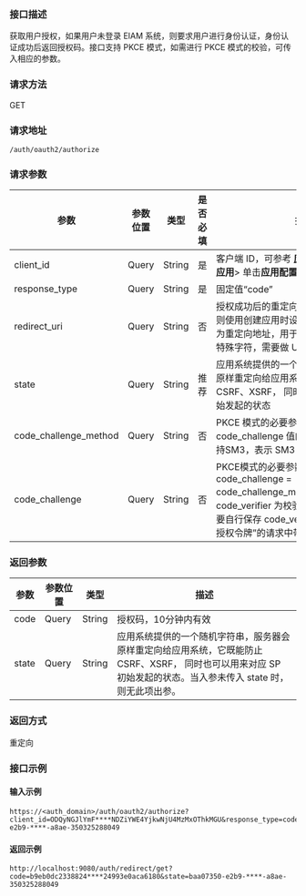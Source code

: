 ### 接口描述
获取用户授权，如果用户未登录 EIAM 系统，则要求用户进行身份认证，身份认证成功后返回授权码。接口支持 PKCE 模式，如需进行 PKCE 模式的校验，可传入相应的参数。
### 请求方法
GET
### 请求地址
```
/auth/oauth2/authorize
```
### 请求参数

| 参数                  | 参数位置 | 类型   | 是否必填| 描述                                                         |
| --------------------- | -------- | ------ | -------- | ------------------------------------------------------------ |
| client_id             | Query    | String | 是       | 客户端 ID，可参考 **[应用管理页面](https://console.cloud.tencent.com/eiam)**>**选定指定应用**> 单击**应用配置**>对应的“Client Id” |
| response_type         | Query    | String | 是       | 固定值“code”                                                 |
| redirect_uri          | Query    | String | 否       | 授权成功后的重定向地址，如该参数为空，则使用创建应用时设置的“Redirect Uri”作为重定向地址，用于接收 cod e等参数。含特殊字符，需要做 URLEncode。 |
| state                 | Query    | String | 推荐     | 应用系统提供的一个随机字符串，服务器会原样重定向给应用系统，它既能防止CSRF、XSRF， 同时也可以用来对应 SP 初始发起的状态 |
| code_challenge_method | Query    | String | 否       | PKCE 模式的必要参数，即 code_challenge 值的计算方法，目前仅支持SM3，表示 SM3 摘要算法 |
| code_challenge        | Query    | String | 否       | PKCE模式的必要参数，计算方式：code_challenge =  code_challenge_method(code_verifier)。code_verifier 为校验码原文，应用系统需要自行保存 code_verifier，并在后续“获取授权令牌”的请求中带上，用作验证 |

### 返回参数
| 参数  | 参数位置 | 类型   | 描述                                                         |
| ----- | -------- | ------ | ------------------------------------------------------------ |
| code  | Query    | String     | 授权码，10分钟内有效                                         |
| state | Query    | String       | 应用系统提供的一个随机字符串，服务器会原样重定向给应用系统，它既能防止 CSRF、XSRF， 同时也可以用来对应 SP 初始发起的状态。当入参未传入 state 时，则无此项出参。 |

### 返回方式
重定向

### 接口示例
#### 输入示例
```
https://<auth_domain>/auth/oauth2/authorize?client_id=ODQyNGJlYmF****NDZiYWE4YjkwNjU4MzMxOThkMGU&response_type=code&redirect_uri=http%3A%2F%2Flocalhost%3A9080%2Fauth%2Fredirect%2Fget&state=baa07350-e2b9-****-a8ae-350325288049
```
#### 返回示例
```
http://localhost:9080/auth/redirect/get?code=b9eb0dc2338824****24993e0aca6180&state=baa07350-e2b9-****-a8ae-350325288049
```



